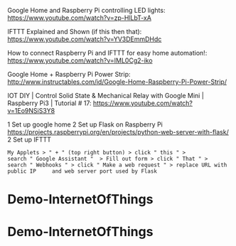 Google Home and Raspberry Pi controlling LED lights:
https://www.youtube.com/watch?v=zp-HlLbT-xA

IFTTT Explained and Shown (if this then that):
https://www.youtube.com/watch?v=YV3DEmmDHdc

How to connect Raspberry Pi and IFTTT for easy home automation!:
https://www.youtube.com/watch?v=IML0Cg2-iko

Google Home + Raspberry Pi Power Strip:
http://www.instructables.com/id/Google-Home-Raspberry-Pi-Power-Strip/

IOT DIY | Control Solid State & Mechanical Relay with Google Mini | Raspberry Pi3 | Tutorial # 17:
https://www.youtube.com/watch?v=1Eo9NSiS3Y8

1 Set up google home
2 Set up Flask on Raspberry Pi
	https://projects.raspberrypi.org/en/projects/python-web-server-with-flask/ 
2 Set up IFTTT

	My Applets > " + " (top right button) > click " this " > 
	search " Google Assistant "  > Fill out form > click " That " >
	search " Webhooks " > click " Make a web request " > replace URL with public IP 	and web server port used by Flask
	

# Demo-InternetOfThings
# Demo-InternetOfThings
